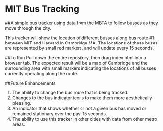 # MIT Bus Tracking
##A simple bus tracker using data from the MBTA to follow busses as they move through the city.

This tracker will show the location of different busses along bus route #1 between MIT and Harvard in Cambridge MA. The locations of these buses are represented by small red markers, and will update every 15 seconds. 

##To Run
Pull down the entire repository, then drag index.html into a browser tab. The expected result will be a map of Cambridge and the surrounding area with small markers indicating the locations of all busses currently operating along the route. 

##Future Enhancements
1. The ability to change the bus route that is being tracked.
2. Changes to the bus indicator icons to make them more aesthetically pleasing.
3. An indicator that shows whether or not a given bus has moved or remained stationary over the past 15 seconds.
4. The ability to use this tracker in other cities with data from other metro areas.